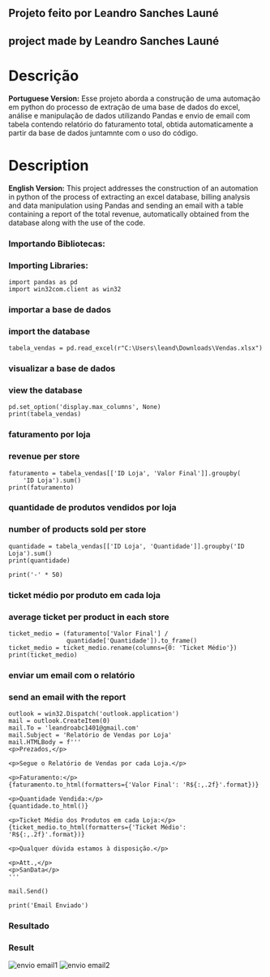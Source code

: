 ## Projeto feito por Leandro Sanches Launé
## project made by Leandro Sanches Launé
# Descrição
**Portuguese Version:** Esse projeto aborda a construção de uma automação em python do processo de extração de uma base de dados do excel, análise e manipulação de dados utilizando Pandas e envio de email com tabela contendo relatório do faturamento total, obtida automaticamente a partir da base de dados juntamnte com o uso do código.  
# Description
**English Version:** This project addresses the construction of an automation in python of the process of extracting an excel database, billing analysis and data manipulation using Pandas and sending an email with a table containing a report of the total revenue, automatically obtained from the database along with the use of the code.   
### Importando Bibliotecas:
### Importing Libraries:

```
import pandas as pd
import win32com.client as win32
```


### importar a base de dados
### import the database

```
tabela_vendas = pd.read_excel(r"C:\Users\leand\Downloads\Vendas.xlsx")
```

### visualizar a base de dados
### view the database

```
pd.set_option('display.max_columns', None)
print(tabela_vendas)
```

### faturamento por loja
### revenue per store

```
faturamento = tabela_vendas[['ID Loja', 'Valor Final']].groupby(
    'ID Loja').sum()
print(faturamento)
```

### quantidade de produtos vendidos por loja
### number of products sold per store

```
quantidade = tabela_vendas[['ID Loja', 'Quantidade']].groupby('ID Loja').sum()
print(quantidade)

print('-' * 50)
```

### ticket médio por produto em cada loja
### average ticket per product in each store

```
ticket_medio = (faturamento['Valor Final'] /
                quantidade['Quantidade']).to_frame()
ticket_medio = ticket_medio.rename(columns={0: 'Ticket Médio'})
print(ticket_medio)
```

### enviar um email com o relatório
### send an email with the report

```
outlook = win32.Dispatch('outlook.application')
mail = outlook.CreateItem(0)
mail.To = 'leandroabc1401@gmail.com'
mail.Subject = 'Relatório de Vendas por Loja'
mail.HTMLBody = f'''
<p>Prezados,</p>

<p>Segue o Relatório de Vendas por cada Loja.</p>

<p>Faturamento:</p>
{faturamento.to_html(formatters={'Valor Final': 'R${:,.2f}'.format})}

<p>Quantidade Vendida:</p>
{quantidade.to_html()}

<p>Ticket Médio dos Produtos em cada Loja:</p>
{ticket_medio.to_html(formatters={'Ticket Médio': 'R${:,.2f}'.format})}

<p>Qualquer dúvida estamos à disposição.</p>

<p>Att.,</p>
<p>SanData</p>
'''

mail.Send()

print('Email Enviado')
```
### Resultado
### Result
![envio email1](https://github.com/user-attachments/assets/719c3f35-97de-4fd9-a38d-4acf80018e38)
![envio email2](https://github.com/user-attachments/assets/4ddd5a8b-f459-41ea-b9e8-508b8521fc66)

